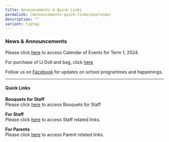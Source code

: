 ```yaml
---
title: Announcements & Quick Links
permalink: /announcements-quick-links/overview/
description: ""
variant: tiptap
---
```

<h3>News &amp; Announcements</h3><p>Please click <a href="/files/Calender/calendar_of_events_for_term_1.pdf" rel="noopener noreferrer nofollow" target="_blank"><u>here</u></a> to access Calendar of Events for Term 1, 2024.</p><p>For purchase of IJ Doll and bag, click <a href="/files/ijdollposter.pdf" rel="noopener noreferrer nofollow" target="_blank">here</a></p><p>Follow us on&nbsp;<a href="https://www.facebook.com/chijolqp.official" rel="noopener noreferrer nofollow" target="_blank">Facebook</a>&nbsp;for updates on school programmes and happenings.</p><hr><h4>Quick Links</h4><p><strong>Bouquets for Staff</strong><br>Please click&nbsp;<a href="https://chijourladyqueenofpeace.moe.edu.sg/olqp-celebrates/bouquets-for-staff" rel="noopener noreferrer nofollow" target="_blank">here</a>&nbsp;to access Bouquets for Staff</p><p><strong>For Staff</strong><br>Please click&nbsp;<a href="https://staging.d2yo7qbk5fhrwg.amplifyapp.com/olqp-celebrates/staff/" rel="noopener noreferrer nofollow" target="_blank">here</a>&nbsp;to access Staff related links.</p><p><strong>For Parents</strong><br>Please click&nbsp;<a href="https://staging.d2yo7qbk5fhrwg.amplifyapp.com/useful-links/For-Parents/bookshop/" rel="noopener noreferrer nofollow" target="_blank">here</a>&nbsp;to access Parent related links.</p>